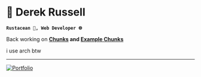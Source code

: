 # 🌊 Derek Russell
**`Rustacean 🦀, Web Developer 🌐`**

Back working on **[Chunks](https://github.com/drkrssll/chunks-rs) and [Example Chunks](https://github.com/drkrssll/example-chunks)**

i use arch btw

---
[![Portfolio](https://img.shields.io/badge/Portfolio-%23000000.svg?style=for-the-badge&logo=firefox&logoColor=white)](https://derekrussell.pro)
